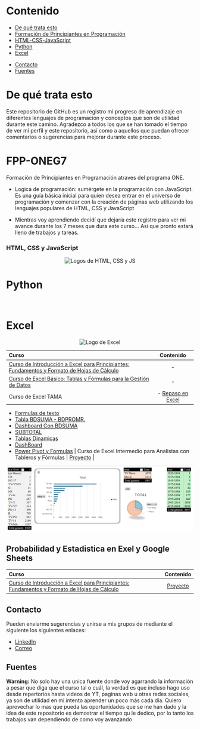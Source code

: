 # Contenido
- [De qué trata esto](#De-qué-trata-esto)
- [Formación de Principiantes en Programación](#fpp-oneg7)
- [HTML-CSS-JavaScript](#html-css-y-javascript)
- [Python](#Python)
- [Excel](#Excel)
<!-- [CIM](#--)
- [TAMA](#--) -->
- [Contacto](#Contacto)
- [Fuentes](#fuentes)

# De qué trata esto
Este repositorio de GitHub es un registro mi progreso de aprendizaje en diferentes lenguajes de programación y conceptos que son de utilidad durante este camino. Agradezco a todos los que se han tomado el tiempo de ver mi perfil y este repositorio, así como a aquellos que puedan ofrecer comentarios o sugerencias para mejorar durante este proceso.

# FPP-ONEG7
 Formación de Principiantes en Programación atraves del programa ONE. 


- Logica de programación: sumérgete en la programación con JavaScript.
Es una guía básica inicial para quien desea entrar en el universo de programación y comenzar con la creación de páginas web utilizando los lenguajes populares de HTML, CSS y JavaScript

- Mientras voy aprendiendo decidí que dejaría este registro para ver mi avance durante los 7 meses que dura este curso... Así que pronto estará lleno de trabajos y tareas.

### HTML, CSS y JavaScript
<p align="center">
<img alt="Logos de HTML, CSS y JS" src="/HTML, CSS y JavaScript/FPP-ONEG7/img/Sin título.png">
</p>
<!--[Proyecto]( )-->

# Python
<p align="center">
<img src="">
</p>

# Excel
<p align="center">
<img alt="Logo de Excel" src="">
</p>

| Curso                                                                                                                 |  Contenido |
| :--------------------------------------------------------------------------------------------- | :--------: |
| [Curso de Introducción a Excel para Principiantes: Fundamentos y Formato de Hojas de Cálculo](https://platzi.com/p/AnLeQu/curso/3639-excel-intro/diploma/detalle/) | - |
| [Curso de Excel Básico: Tablas y Fórmulas para la Gestión de Datos](https://platzi.com/p/AnLeQu/curso/4036-excel-basico/diploma/detalle/) | - |
| Curso de Excel TAMA |- [Repaso en Excel](/Excel/1.%20REPASO1.xlsx) 
- [Formulas de texto](/Excel/2.%20FORMULAS%20DE%20TEXTO.xlsx) 
- [Tabla BDSUMA - BDPROMR.](/Excel/3.%20Tabla%20BDSUMA%20-%20BDPROMR..xlsx) 
- [Dashboard Con BDSUMA](/Excel/4.%20Dashboard%20Con%20BDSUMA.xlsx) 
- [SUBTOTAL](/Excel/5.SUBTOTAL.xlsx) 
- [Tablas Dinamicas](/Excel/12.%20Tablas%20Dinamicas%201.xlsx) 
- [DashBoard](/Excel/14._DashBoard-1684450094313.xlsx) 
- [Power Pivot y Formulas](/Excel/16.%20power%20pivot%20y%20formulas.xlsx) 
| Curso de Excel Intermedio para Analistas con Tableros y Fórmulas | [Proyecto](/Excel/Curso%20de%20Excel%20Intermedio%20para%20Analistas%20con%20Tableros%20y%20Fórmulas/PROYECTO%20EXCEL%20TABLAS%20-%20ANLEQU.xlsx) |

<p align="center">
<img alt="Captura de pantalla de un trabajo de Excel" src="/Excel/Captura de pantalla 2023-12-16 150224.png">
</p>

## Probabilidad y Estadistica en Exel y Google Sheets
| Curso                                                                                                                 |  Contenido |
| :--------------------------------------------------------------------------------------------- | :--------: |
| [Curso de Introducción a Excel para Principiantes: Fundamentos y Formato de Hojas de Cálculo](https://platzi.com/p/AnLeQu/curso/7594-estadistica-probabilidad/diploma/detalle/) | [Proyecto](/Excel/Intro%20a%20Est%20&%20Prob/) |

## Contacto
Pueden enviarme sugerencias y unirse a mis grupos de mediante el siguiente los siguientes enlaces:
  - [LinkedIn](https://www.linkedin.com/in/anlequ/)  
  - [Correo](AnLeQu@outlook.com)
  <!-- - [Telegram]()
  - [Discord](https://discord.gg/PDEy2m3ddz)
  -->

## Fuentes  
**Warning:** No solo hay una unica fuente donde voy agarrando la información a pesar que diga que el curso tal o cuál, la verdad es que incluso hago uso desde repertorios hasta videos de YT, paginas web u otras redes sociales, ya son de utilidad en mi intento aprender un poco más cada dia. Quiero aprovechar lo mas que pueda las oportunidades que se me han dado y la idea de este repositorio es demostrar el tiempo qu le dedico, por lo tanto los trabajos van dependiendo de como voy avanzando
<!--

- Videos de YouTube
Mas que videos voy a dejar canales que recomiendo y que han sido fuente para mi aprendizaje
- [DotCSV](https://www.youtube.com/channel/UCy5znSnfMsDwaLlROnZ7Qbg)
- [Pildoras de programación](https://www.youtube.com/@pildorasdeprogramacion)
- [Platzi](https://www.youtube.com/@Platzi)

- FPP-ONEG7 [alura LATAM](https://app.aluracursos.com/)


- CIM [Tec || itcr]

- TAMA [FUNDEPOS]




- Repositorios
-->
